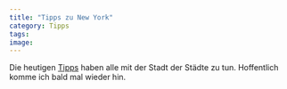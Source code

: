 ```yaml
---
title: "Tipps zu New York"
category: Tipps
tags: 
image: 
---
```


Die heutigen [Tipps](/category/tipps/) haben alle mit der Stadt der Städte zu tun. Hoffentlich komme ich bald mal wieder hin.

